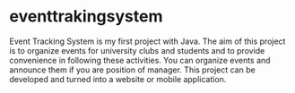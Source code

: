 # eventtrakingsystem

Event Tracking System is my first project with Java.
The aim of this project is to organize events for university clubs and students and to provide convenience in following these activities.
You can organize events and announce them if you are position of manager.
This project can be developed and turned into a website or mobile application. 
